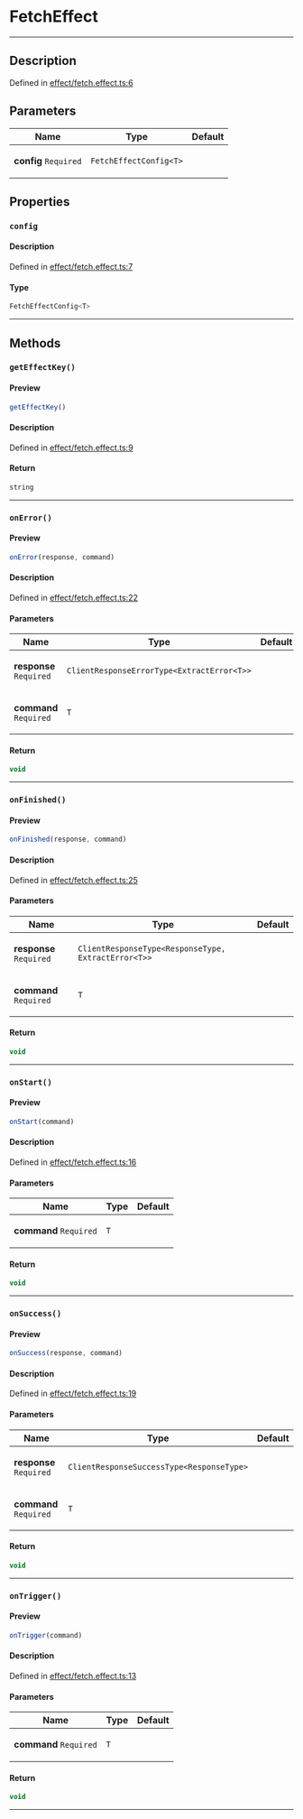 

# FetchEffect

<div class="api-docs__separator" data-reactroot="">

---

</div><div class="api-docs__section">

## Description

</div><div class="api-docs__description"><span class="api-docs__do-not-parse">



</span></div><p class="api-docs__definition">

Defined in [effect/fetch.effect.ts:6](https://github.com/BetterTyped/hyper-fetch/blob/d6c03b85/packages/core/src/effect/fetch.effect.ts#L6)

</p><div class="api-docs__section">

## Parameters

</div><div class="api-docs__parameters"><table><thead><tr><th>Name</th><th>Type</th><th>Default</th></tr></thead><tbody><tr param-data="config"><td class="api-docs__param-name required">

**config** `Required`

</td><td class="api-docs__param-type">

`FetchEffectConfig<T>`

</td><td class="api-docs__param-default">



</td></tr></tbody></table></div><div class="api-docs__section">

## Properties

</div><div class="api-docs__properties"><div class="api-docs__property" property-data="config"><h3 class="api-docs__name">

### `config`

</h3><div class="api-docs__section">

#### Description

</div><div class="api-docs__description"><span class="api-docs__do-not-parse">



</span></div><p class="api-docs__definition">

Defined in [effect/fetch.effect.ts:7](https://github.com/BetterTyped/hyper-fetch/blob/d6c03b85/packages/core/src/effect/fetch.effect.ts#L7)

</p><div class="api-docs__section">

#### Type

</div><div class="api-docs__property-type">

```ts
FetchEffectConfig<T>
```

</div><hr/></div></div><div class="api-docs__section">

## Methods

</div><div class="api-docs__methods"><div class="api-docs__method" method-data="getEffectKey"><h3 class="api-docs__name">

### `getEffectKey()`

</h3><div class="api-docs__section">

#### Preview

</div><div class="api-docs__preview fn">

```ts
getEffectKey()
```

</div><div class="api-docs__section">

#### Description

</div><div class="api-docs__description"><span class="api-docs__do-not-parse">



</span></div><p class="api-docs__definition">

Defined in [effect/fetch.effect.ts:9](https://github.com/BetterTyped/hyper-fetch/blob/d6c03b85/packages/core/src/effect/fetch.effect.ts#L9)

</p><div class="api-docs__section">

#### Return

</div><div class="api-docs__returns">

```ts
string
```

</div><hr/></div><div class="api-docs__method" method-data="onError"><h3 class="api-docs__name">

### `onError()`

</h3><div class="api-docs__section">

#### Preview

</div><div class="api-docs__preview fn">

```ts
onError(response, command)
```

</div><div class="api-docs__section">

#### Description

</div><div class="api-docs__description"><span class="api-docs__do-not-parse">



</span></div><p class="api-docs__definition">

Defined in [effect/fetch.effect.ts:22](https://github.com/BetterTyped/hyper-fetch/blob/d6c03b85/packages/core/src/effect/fetch.effect.ts#L22)

</p><div class="api-docs__section">

#### Parameters

</div><div class="api-docs__parameters"><table><thead><tr><th>Name</th><th>Type</th><th>Default</th></tr></thead><tbody><tr param-data="response"><td class="api-docs__param-name required">

**response** `Required`

</td><td class="api-docs__param-type">

`ClientResponseErrorType<ExtractError<T>>`

</td><td class="api-docs__param-default">



</td></tr><tr param-data="command"><td class="api-docs__param-name required">

**command** `Required`

</td><td class="api-docs__param-type">

`T`

</td><td class="api-docs__param-default">



</td></tr></tbody></table></div><div class="api-docs__section">

#### Return

</div><div class="api-docs__returns">

```ts
void
```

</div><hr/></div><div class="api-docs__method" method-data="onFinished"><h3 class="api-docs__name">

### `onFinished()`

</h3><div class="api-docs__section">

#### Preview

</div><div class="api-docs__preview fn">

```ts
onFinished(response, command)
```

</div><div class="api-docs__section">

#### Description

</div><div class="api-docs__description"><span class="api-docs__do-not-parse">



</span></div><p class="api-docs__definition">

Defined in [effect/fetch.effect.ts:25](https://github.com/BetterTyped/hyper-fetch/blob/d6c03b85/packages/core/src/effect/fetch.effect.ts#L25)

</p><div class="api-docs__section">

#### Parameters

</div><div class="api-docs__parameters"><table><thead><tr><th>Name</th><th>Type</th><th>Default</th></tr></thead><tbody><tr param-data="response"><td class="api-docs__param-name required">

**response** `Required`

</td><td class="api-docs__param-type">

`ClientResponseType<ResponseType, ExtractError<T>>`

</td><td class="api-docs__param-default">



</td></tr><tr param-data="command"><td class="api-docs__param-name required">

**command** `Required`

</td><td class="api-docs__param-type">

`T`

</td><td class="api-docs__param-default">



</td></tr></tbody></table></div><div class="api-docs__section">

#### Return

</div><div class="api-docs__returns">

```ts
void
```

</div><hr/></div><div class="api-docs__method" method-data="onStart"><h3 class="api-docs__name">

### `onStart()`

</h3><div class="api-docs__section">

#### Preview

</div><div class="api-docs__preview fn">

```ts
onStart(command)
```

</div><div class="api-docs__section">

#### Description

</div><div class="api-docs__description"><span class="api-docs__do-not-parse">



</span></div><p class="api-docs__definition">

Defined in [effect/fetch.effect.ts:16](https://github.com/BetterTyped/hyper-fetch/blob/d6c03b85/packages/core/src/effect/fetch.effect.ts#L16)

</p><div class="api-docs__section">

#### Parameters

</div><div class="api-docs__parameters"><table><thead><tr><th>Name</th><th>Type</th><th>Default</th></tr></thead><tbody><tr param-data="command"><td class="api-docs__param-name required">

**command** `Required`

</td><td class="api-docs__param-type">

`T`

</td><td class="api-docs__param-default">



</td></tr></tbody></table></div><div class="api-docs__section">

#### Return

</div><div class="api-docs__returns">

```ts
void
```

</div><hr/></div><div class="api-docs__method" method-data="onSuccess"><h3 class="api-docs__name">

### `onSuccess()`

</h3><div class="api-docs__section">

#### Preview

</div><div class="api-docs__preview fn">

```ts
onSuccess(response, command)
```

</div><div class="api-docs__section">

#### Description

</div><div class="api-docs__description"><span class="api-docs__do-not-parse">



</span></div><p class="api-docs__definition">

Defined in [effect/fetch.effect.ts:19](https://github.com/BetterTyped/hyper-fetch/blob/d6c03b85/packages/core/src/effect/fetch.effect.ts#L19)

</p><div class="api-docs__section">

#### Parameters

</div><div class="api-docs__parameters"><table><thead><tr><th>Name</th><th>Type</th><th>Default</th></tr></thead><tbody><tr param-data="response"><td class="api-docs__param-name required">

**response** `Required`

</td><td class="api-docs__param-type">

`ClientResponseSuccessType<ResponseType>`

</td><td class="api-docs__param-default">



</td></tr><tr param-data="command"><td class="api-docs__param-name required">

**command** `Required`

</td><td class="api-docs__param-type">

`T`

</td><td class="api-docs__param-default">



</td></tr></tbody></table></div><div class="api-docs__section">

#### Return

</div><div class="api-docs__returns">

```ts
void
```

</div><hr/></div><div class="api-docs__method" method-data="onTrigger"><h3 class="api-docs__name">

### `onTrigger()`

</h3><div class="api-docs__section">

#### Preview

</div><div class="api-docs__preview fn">

```ts
onTrigger(command)
```

</div><div class="api-docs__section">

#### Description

</div><div class="api-docs__description"><span class="api-docs__do-not-parse">



</span></div><p class="api-docs__definition">

Defined in [effect/fetch.effect.ts:13](https://github.com/BetterTyped/hyper-fetch/blob/d6c03b85/packages/core/src/effect/fetch.effect.ts#L13)

</p><div class="api-docs__section">

#### Parameters

</div><div class="api-docs__parameters"><table><thead><tr><th>Name</th><th>Type</th><th>Default</th></tr></thead><tbody><tr param-data="command"><td class="api-docs__param-name required">

**command** `Required`

</td><td class="api-docs__param-type">

`T`

</td><td class="api-docs__param-default">



</td></tr></tbody></table></div><div class="api-docs__section">

#### Return

</div><div class="api-docs__returns">

```ts
void
```

</div><hr/></div></div>